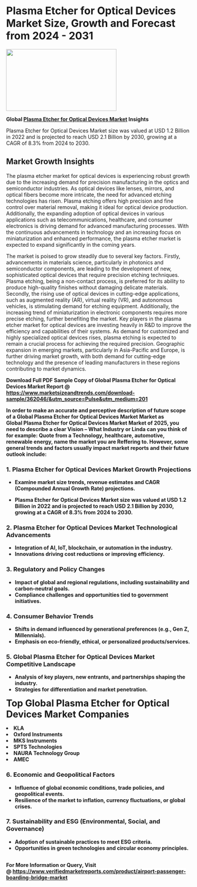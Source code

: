 <H1>Plasma Etcher for Optical Devices Market Size, Growth and Forecast from 2024 - 2031</H1><img class="aligncenter size-medium wp-image-584254" src="https://thirdeyenews.in/wp-content/uploads/2024/09/Global-Market-Research-300x168.jpeg" alt="" width="300" height="168" /><p><strong>Global&nbsp;<a href="https://www.marketsizeandtrends.com/download-sample/362046/&amp;utm_source=Pulse&amp;utm_medium=201">Plasma Etcher for Optical Devices Market</a> Insights</strong></p><p>Plasma Etcher for Optical Devices Market size was valued at USD 1.2 Billion in 2022 and is projected to reach USD 2.1 Billion by 2030, growing at a CAGR of 8.3% from 2024 to 2030.</p><p><h2>Market Growth Insights</h2> <p>The plasma etcher market for optical devices is experiencing robust growth due to the increasing demand for precision manufacturing in the optics and semiconductor industries. As optical devices like lenses, mirrors, and optical fibers become more intricate, the need for advanced etching technologies has risen. Plasma etching offers high precision and fine control over material removal, making it ideal for optical device production. Additionally, the expanding adoption of optical devices in various applications such as telecommunications, healthcare, and consumer electronics is driving demand for advanced manufacturing processes. With the continuous advancements in technology and an increasing focus on miniaturization and enhanced performance, the plasma etcher market is expected to expand significantly in the coming years.</p> <p><strong></strong></p> <p>The market is poised to grow steadily due to several key factors. Firstly, advancements in materials science, particularly in photonics and semiconductor components, are leading to the development of new, sophisticated optical devices that require precision etching techniques. Plasma etching, being a non-contact process, is preferred for its ability to produce high-quality finishes without damaging delicate materials. Secondly, the rising use of optical devices in cutting-edge applications, such as augmented reality (AR), virtual reality (VR), and autonomous vehicles, is stimulating demand for etching equipment. Additionally, the increasing trend of miniaturization in electronic components requires more precise etching, further benefiting the market. Key players in the plasma etcher market for optical devices are investing heavily in R&D to improve the efficiency and capabilities of their systems. As demand for customized and highly specialized optical devices rises, plasma etching is expected to remain a crucial process for achieving the required precision. Geographic expansion in emerging markets, particularly in Asia-Pacific and Europe, is further driving market growth, with both demand for cutting-edge technology and the presence of leading manufacturers in these regions contributing to market dynamics. <p><strong></p><p><span class=""><strong>Download Full PDF Sample Copy of Global Plasma Etcher for Optical Devices Market Report</strong> @ <a href="https://www.marketsizeandtrends.com/download-sample/362046/&amp;utm_source=Pulse&amp;utm_medium=201" target="_blank">https://www.marketsizeandtrends.com/download-sample/362046/&amp;utm_source=Pulse&amp;utm_medium=201</a></span></p><p>In order to make an accurate and perceptive description of future scope of a Global&nbsp;Plasma Etcher for Optical Devices Market Market as Global&nbsp;Plasma Etcher for Optical Devices Market Market of 2025, you need to describe a clear Vision &ndash; What Industry or Linda can you think of for example: Quote from a Technology, healthcare, automotive, renewable energy, name the market you are Reffering to. However, some general trends and factors usually impact market reports and their future outlook include:</p><h3>1.&nbsp;<strong>Plasma Etcher for Optical Devices Market Growth Projections</strong></h3><ul><li>Examine market size trends, revenue estimates and CAGR (Compounded Annual Growth Rate) projections.</li><li><p>Plasma Etcher for Optical Devices Market size was valued at USD 1.2 Billion in 2022 and is projected to reach USD 2.1 Billion by 2030, growing at a CAGR of 8.3% from 2024 to 2030.</p></li></ul><h3>2.&nbsp;<strong>Plasma Etcher for Optical Devices Market Technological Advancements</strong></h3><ul><li>Integration of AI, IoT, blockchain, or automation in the industry.</li><li>Innovations driving cost reductions or improving efficiency.</li></ul><h3>3.&nbsp;<strong>Regulatory and Policy Changes</strong></h3><ul><li>Impact of global and regional regulations, including sustainability and carbon-neutral goals.</li><li>Compliance challenges and opportunities tied to government initiatives.</li></ul><h3>4.&nbsp;<strong>Consumer Behavior Trends</strong></h3><ul><li>Shifts in demand influenced by generational preferences (e.g., Gen Z, Millennials).</li><li>Emphasis on eco-friendly, ethical, or personalized products/services.</li></ul><h3>5.&nbsp;<strong>Global Plasma Etcher for Optical Devices Market Competitive Landscape</strong></h3><ul><li>Analysis of key players, new entrants, and partnerships shaping the industry.</li><li>Strategies for differentiation and market penetration.</li></ul><p data-pm-slice="1 1 []"><span style="color: inherit; font-family: inherit; font-size: 25px;">Top Global Plasma Etcher for Optical Devices Market Companies</span></p><div class="" data-test-id=""><p><li>KLA</li><li> Oxford Instruments</li><li> MKS Instruments</li><li> SPTS Technologies</li><li> NAURA Technology Group</li><li> AMEC</li></p></div><h3>6.&nbsp;<strong>Economic and Geopolitical Factors</strong></h3><ul><li>Influence of global economic conditions, trade policies, and geopolitical events.</li><li>Resilience of the market to inflation, currency fluctuations, or global crises.</li></ul><h3>7.&nbsp;<strong>Sustainability and ESG (Environmental, Social, and Governance)</strong></h3><ul><li>Adoption of sustainable practices to meet ESG criteria.</li><li>Opportunities in green technologies and circular economy principles.</li></ul><h2><strong style="font-size: 14px;">For More Information or Query, Visit @&nbsp;</strong><a style="background-color: #ffffff; font-size: 14px;" href="https://www.marketsizeandtrends.com/report/plasma-etcher-for-optical-devices-market/" target="_blank">https://www.verifiedmarketreports.com/product/airport-passenger-boarding-bridge-market</a></h2>
